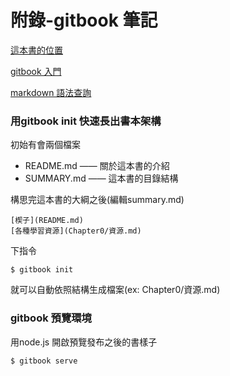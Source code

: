 # 附錄-gitbook 筆記

[這本書的位置](https://cyberbulb.gitbook.io/jp-learn/)

[gitbook 入門](https://blog.csdn.net/lu_embedded/article/details/81100704)

[markdown 語法查詢](https://markdown.tw/)



### 用gitbook init 快速長出書本架構

初始有會兩個檔案

- README.md —— 關於這本書的介紹
- SUMMARY.md —— 這本書的目錄結構

構思完這本書的大綱之後(編輯summary.md)

    [楔子](README.md)
    [各種學習資源](Chapter0/資源.md)

下指令

    $ gitbook init

就可以自動依照結構生成檔案(ex: Chapter0/資源.md)



### gitbook 預覽環境

用node.js 開啟預覽發布之後的書樣子

    $ gitbook serve

